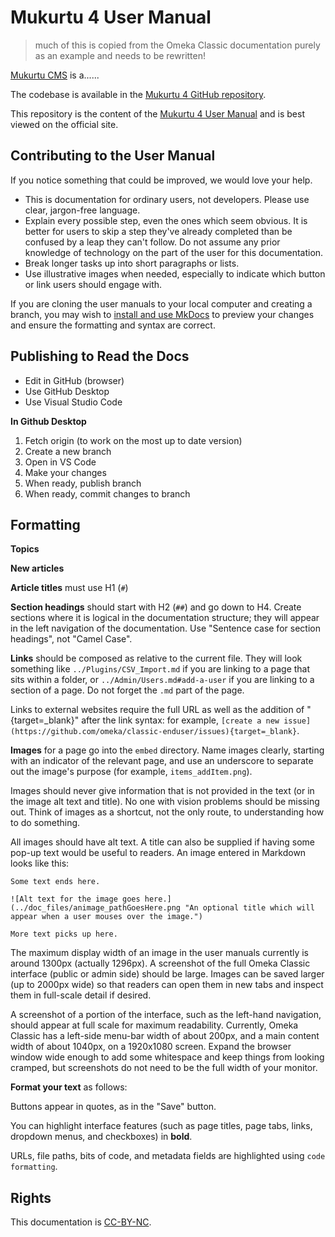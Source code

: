 # Mukurtu 4 User Manual

> much of this is copied from the Omeka Classic documentation purely as an example and needs to be rewritten!

[Mukurtu CMS](https://mukurtu.org) is a......

The codebase is available in the [Mukurtu 4 GitHub repository](https://github.com/MukurtuCMS/Mukurtu-CMS).

This repository is the content of the [Mukurtu 4 User Manual](https://mukurtudocs.readthedocs.io/en/latest/index.html) and is best viewed on the official site.

## Contributing to the User Manual

If you notice something that could be improved, we would love your help. 

- This is documentation for ordinary users, not developers. Please use clear, jargon-free language. 
- Explain every possible step, even the ones which seem obvious. It is better for users to skip a step they've already completed than be confused by a leap they can't follow. Do not assume any prior knowledge of technology on the part of the user for this documentation.
- Break longer tasks up into short paragraphs or lists.
- Use illustrative images when needed, especially to indicate which button or link users should engage with.

If you are cloning the user manuals to your local computer and creating a branch, you may wish to [install and use MkDocs](https://www.mkdocs.org/#installation) to preview your changes and ensure the formatting and syntax are correct.

## Publishing to Read the Docs
- Edit in GitHub (browser)
- Use GitHub Desktop
- Use Visual Studio Code

**In Github Desktop**
1. Fetch origin (to work on the most up to date version)
2. Create a new branch
3. Open in VS Code
4. Make your changes
5. When ready, publish branch
6. When ready, commit changes to branch


## Formatting 

**Topics**

**New articles**

**Article titles** must use H1 (`#`)

**Section headings** should start with H2 (`##`) and go down to H4. Create sections where it is logical in the documentation structure; they will appear in the left navigation of the documentation. Use "Sentence case for section headings", not "Camel Case".
  
**Links** should be composed as relative to the current file. They will look something like `../Plugins/CSV_Import.md` if you are linking to a page that sits within a folder, or `../Admin/Users.md#add-a-user` if you are linking to a section of a page. Do not forget the `.md` part of the page.
 
Links to external websites require the full URL as well as the addition of "{target=_blank}" after the link syntax: for example, `[create a new issue](https://github.com/omeka/classic-enduser/issues){target=_blank}`.

**Images** for a page go into the `embed` directory. Name images clearly, starting with an indicator of the relevant page, and use an underscore to separate out the image's purpose (for example, `items_addItem.png`).

Images should never give information that is not provided in the text (or in the image alt text and title). No one with vision problems should be missing out. Think of images as a shortcut, not the only route, to understanding how to do something. 

All images should have alt text. A title can also be supplied if having some pop-up text would be useful to readers. An image entered in Markdown looks like this:

```
Some text ends here.

![Alt text for the image goes here.](../doc_files/animage_pathGoesHere.png "An optional title which will appear when a user mouses over the image.")

More text picks up here.
```

The maximum display width of an image in the user manuals currently is around 1300px (actually 1296px). A screenshot of the full Omeka Classic interface (public or admin side) should be large. Images can be saved larger (up to 2000px wide) so that readers can open them in new tabs and inspect them in full-scale detail if desired. 

A screenshot of a portion of the interface, such as the left-hand navigation, should appear at full scale for maximum readability. Currently, Omeka Classic has a left-side menu-bar width of about 200px, and a main content width of about 1040px, on a 1920x1080 screen. Expand the browser window wide enough to add some whitespace and keep things from looking cramped, but screenshots do not need to be the full width of your monitor.

**Format your text** as follows: 

Buttons appear in quotes, as in the "Save" button. 

You can highlight interface features (such as page titles, page tabs, links, dropdown menus, and checkboxes) in **bold**. 

URLs, file paths, bits of code, and metadata fields are highlighted using `code formatting`. 

## Rights

This documentation is [CC-BY-NC](https://creativecommons.org/licenses/by-nc/4.0/).
